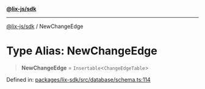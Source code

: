 [**@lix-js/sdk**](../README.md)

***

[@lix-js/sdk](../README.md) / NewChangeEdge

# Type Alias: NewChangeEdge

> **NewChangeEdge** = `Insertable`\<`ChangeEdgeTable`\>

Defined in: [packages/lix-sdk/src/database/schema.ts:114](https://github.com/opral/monorepo/blob/cf4299047f63a84de437bf67ff42fca1baa00869/packages/lix-sdk/src/database/schema.ts#L114)
